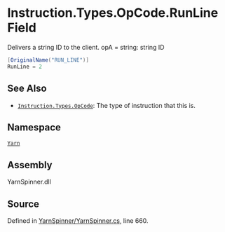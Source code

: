 # Instruction.Types.OpCode.RunLine Field

Delivers a string ID to the client.
opA = string: string ID


```csharp
[OriginalName("RUN_LINE")]
RunLine = 2
```



## See Also
* [`Instruction.Types.OpCode`](/api/csharp/yarn/instruction.types.opcode.md): 
The type of instruction that this is.

## Namespace
[`Yarn`](/api/csharp/yarn/README.md)

## Assembly
YarnSpinner.dll

## Source
Defined in [YarnSpinner/YarnSpinner.cs](https://github.com/YarnSpinnerTool/YarnSpinner//blob/develop/YarnSpinner/YarnSpinner.cs#L660), line 660.
